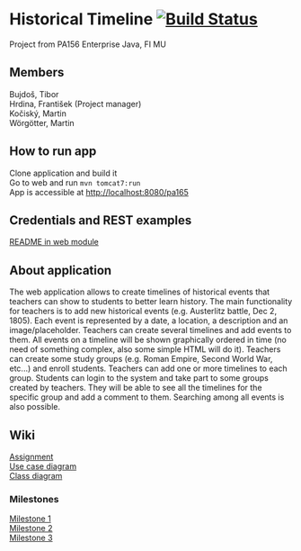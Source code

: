 # Historical Timeline [![Build Status](https://travis-ci.org/FrantisekHrdina/historical-timeline.svg?branch=master)](https://travis-ci.org/FrantisekHrdina/historical-timeline)

Project from PA156 Enterprise Java, FI MU
## Members
Bujdoš, Tibor <br />
Hrdina, František (Project manager)<br />
Kočiský, Martin <br />
Wörgötter, Martin <br />

## How to run app
Clone application and build it<br />
Go to web and run  ```mvn tomcat7:run```<br />
App is accessible at [http://localhost:8080/pa165](http://localhost:8080/pa165)

## Credentials and REST examples
[README in web module](https://github.com/FrantisekHrdina/historical-timeline/tree/master/web)
## About application
The web application allows to create timelines of historical events that teachers can show to students to better learn history. The main functionality for teachers is to add new historical events (e.g. Austerlitz battle, Dec 2, 1805). Each event is represented by a date, a location, a description and an image/placeholder. Teachers can create several timelines and add events to them. All events on a timeline will be shown graphically ordered in time (no need of something complex, also some simple HTML will do it). Teachers can create some study groups (e.g. Roman Empire, Second World War, etc...) and enroll students. Teachers can add one or more timelines to each group. Students can login to the system and take part to some groups created by teachers. They will be able to see all the timelines for the specific group and add a comment to them. Searching among all events is also possible.

## Wiki
[Assignment](https://github.com/FrantisekHrdina/historical-timeline/wiki/Assignment) <br />
[Use case diagram](https://github.com/FrantisekHrdina/historical-timeline/blob/master/diagrams/uc.png) <br />
[Class diagram](https://github.com/FrantisekHrdina/historical-timeline/blob/master/diagrams/cd.png) <br />

### Milestones
[Milestone 1](https://github.com/FrantisekHrdina/historical-timeline/wiki/Milestone-1) <br />
[Milestone 2](https://github.com/FrantisekHrdina/historical-timeline/wiki/Milestone-2) <br />
[Milestone 3](https://github.com/FrantisekHrdina/historical-timeline/wiki/Milestone-3) <br />

